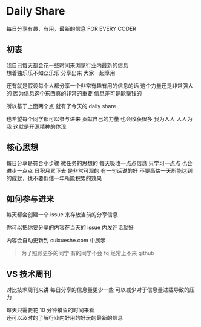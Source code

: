 # Daily Share

 每日分享有趣、有用，最新的信息 FOR EVERY CODER
 
 ## 初衷
 
 我自己每天都会花一些时间来浏览行业内最新的信息  
 想着独乐乐不如众乐乐  分享出来 大家一起享用
 
 还有就是假设每个人都分享一个非常有趣有用的信息的话 这个力量还是非常强大的
 因为信息这个东西真的非常的重要  信息差可是能赚钱的  
 
 所以基于上面两个点 就有了今天的 daily share 
 
 也希望每个同学都可以参与进来 贡献自己的力量 也会收获很多
 我为人人 人人为我 这就是开源精神的体现 
 
 ## 核心思想
 每日分享是符合小步骤  微任务的思想的
 每天吸收一点点信息 只学习一点点 也会进步一点点 
 日积月累下去 是非常可观的
 有一句话说的好  不要高估一天所能达到的成就，也不要低估一年所能积累的效果
 
  
 ## 如何参与进来
 
 每天都会创建一个 issue 来存放当前的分享信息
 
 你可以把你要分享的内容在当天的 issue 内发评论就好
 
 内容会自动更新到 cuixueshe.com 中展示
 > 为了照顾更多的同学 有的同学不会 fq 经常上不来 github
 
 ## VS 技术周刊
 
 对比技术周刊来讲 每日分享的信息量更少一些 可以减少对于信息量过载导致的压力
 
 每天只需要花 10 分钟摸鱼的时间来看  
 还可以及时的了解行业内好用的好玩的最新的信息
 

 


 
 
 
 
